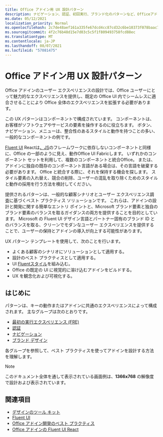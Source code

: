 ```yaml
---
title: Office アドイン用 UX 設計パターン
description: ナビゲーション、認証、初回実行、ブランド化のパターンなど、Officeアドインの UI デザイン パターンの概要を確認します。
ms.date: 05/12/2021
localization_priority: Normal
ms.openlocfilehash: 2c7de48aef161a335fe67dcd4cc87cd32c6be10373f078baac77c9407ae1466b
ms.sourcegitcommit: 4f2c76b48d15e7d03c5c5f1f809493758fcd88ec
ms.translationtype: MT
ms.contentlocale: ja-JP
ms.lasthandoff: 08/07/2021
ms.locfileid: "57081475"
---
```

# <a name="ux-design-patterns-for-office-add-ins"></a>Office アドイン用 UX 設計パターン

Office アドインのユーザー エクスペリエンスの設計では、Office ユーザーにとって魅力的なエクスペリエンスを提供し、既定の Office UI 内でシームレスに適合させることにより Office 全体のエクスペリエンスを拡張する必要があります。  

この UX パターンはコンポーネントで構成されています。 コンポーネントは、お客様がソフトウェアやサービスの要素を操作するのに役立ちます。 ボタン、ナビゲーション、メニューは、整合性のあるスタイルと動作を持つことの多い、一般的なコンポーネントの例です。

[Fluent UI](using-office-ui-fabric-react.md) Reactは[、JS](fabric-core.md)のフレームワークに依存しないコンポーネントと同様に、Office の一部のように見え、動作Office UI Fabricします。 いずれかのコンポーネント セットを利用して、複数のコンポーネントと統合Office。 または、アドインに独自の既存のコンポーネント言語がある場合は、その言語を破棄する必要があります。 Office と統合する際に、それを保持する機会を探します。 スタイル要素の入れ替え、競合の削除、ユーザーの混乱を取り除くためのスタイルと動作の採用を行う方法を検討してください。

提供されるパターンは、一般的な顧客シナリオとユーザー エクスペリエンス調査に基づくベスト プラクティス ソリューションです。 これらは、アドインの設計と開発に関する簡単なエントリ ポイントと、Microsoft ブランド要素と独自のブランド要素のバランスを取るガイダンスの両方を提供することを目的としています。 Microsoft の Fluent UI デザイン言語とパートナー固有のブランド ID とのバランスを取る、クリーンでモダンなユーザー エクスペリエンスを提供することで、ユーザーの保持とアドインの導入が向上する可能性があります。

UX パターン テンプレートを使用して、次のことを行います。

* よくある顧客のシナリオにソリューションとして適用する。
* 設計のベスト プラクティスとして適用する。
* UI [Fluentスタイル](https://developer.microsoft.com/fluentui#/get-started)を組み込む。
* Office の既定の UI に視覚的に溶け込むアドインをビルドする。
* UX を観念化および可視化する。

## <a name="getting-started"></a>はじめに

パターンは、キーの動作またはアドインに共通のエクスペリエンスによって構成されます。 主なグループは次のとおりです。

* [最初の実行エクスペリエンス (FRE)](../design/first-run-experience-patterns.md)
* [認証](../design/authentication-patterns.md)
* [ナビゲーション](../design/navigation-patterns.md)
* [ブランド デザイン](../design/branding-patterns.md)

各グループを参照して、ベスト プラクティスを使ってアドインを設計する方法を理解します。

> [!NOTE]
> このドキュメント全体を通して表示されている画面例は、**1366x768** の解像度で設計および表示されています。

## <a name="see-also"></a>関連項目

* [デザインのツール キット](design-toolkits.md)
* [Fluent UI](https://developer.microsoft.com/fluentui#)
* [Office アドイン開発のベスト プラクティス](../concepts/add-in-development-best-practices.md)
* [Office アドインの Fluent UI React](using-office-ui-fabric-react.md)
